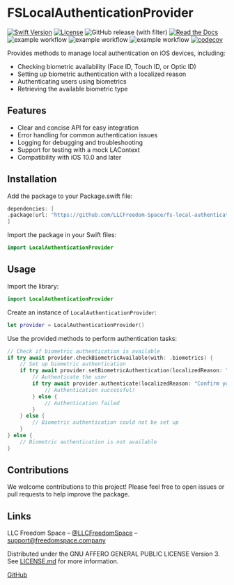 # FSLocalAuthenticationProvider

[![Swift Version][swift-image]][swift-url]
[![License][license-image]][license-url]
![GitHub release (with filter)](https://img.shields.io/github/v/release/LLCFreedom-Space/fs-local-authentication-provider)
[![Read the Docs](https://readthedocs.org/projects/docs/badge/?version=latest)](https://llcfreedom-space.github.io/fs-local-authentication-provider/)
![example workflow](https://github.com/LLCFreedom-Space/fs-local-authentication-provider/actions/workflows/docc.yml/badge.svg?branch=main)
![example workflow](https://github.com/LLCFreedom-Space/fs-local-authentication-provider/actions/workflows/lint.yml/badge.svg?branch=main)
![example workflow](https://github.com/LLCFreedom-Space/fs-local-authentication-provider/actions/workflows/test.yml/badge.svg?branch=main)
[![codecov](https://codecov.io/github/LLCFreedom-Space/fs-local-authentication-provider/graph/badge.svg?token=2EUIA4OGS9)](https://codecov.io/github/LLCFreedom-Space/fs-local-authentication-provider)

Provides methods to manage local authentication on iOS devices, including:

* Checking biometric availability (Face ID, Touch ID, or Optic ID)
* Setting up biometric authentication with a localized reason
* Authenticating users using biometrics
* Retrieving the available biometric type

## Features

* Clear and concise API for easy integration
* Error handling for common authentication issues
* Logging for debugging and troubleshooting
* Support for testing with a mock LAContext
* Compatibility with iOS 10.0 and later

## Installation

Add the package to your Package.swift file:

```swift
dependencies: [
.package(url: "https://github.com/LLCFreedom-Space/fs-local-authentication-provider", from: "1.0.0")
]
```

Import the package in your Swift files:

```swift
import LocalAuthenticationProvider
```

## Usage

Import the library:

```swift
import LocalAuthenticationProvider
```

Create an instance of `LocalAuthenticationProvider`:

```swift
let provider = LocalAuthenticationProvider()
```

Use the provided methods to perform authentication tasks:

```swift
// Check if biometric authentication is available
if try await provider.checkBiometricAvailable(with: .biometrics) {
    // Set up biometric authentication
    if try await provider.setBiometricAuthentication(localizedReason: "Authenticate to access your data") {
        // Authenticate the user
        if try await provider.authenticate(localizedReason: "Confirm your identity") {
            // Authentication successful!
        } else {
            // Authentication failed
        }
    } else {
        // Biometric authentication could not be set up
    }
} else {
    // Biometric authentication is not available
}
```

## Contributions

We welcome contributions to this project! Please feel free to open issues or pull requests to help improve the package.

## Links

LLC Freedom Space – [@LLCFreedomSpace](https://twitter.com/llcfreedomspace) – [support@freedomspace.company](mailto:support@freedomspace.company)

Distributed under the GNU AFFERO GENERAL PUBLIC LICENSE Version 3. See [LICENSE.md][license-url] for more information.

[GitHub](https://github.com/LLCFreedom-Space)

[swift-image]:https://img.shields.io/badge/swift-5.8-orange.svg
[swift-url]: https://swift.org/
[license-image]: https://img.shields.io/badge/License-GPLv3-blue.svg
[license-url]: LICENSE
